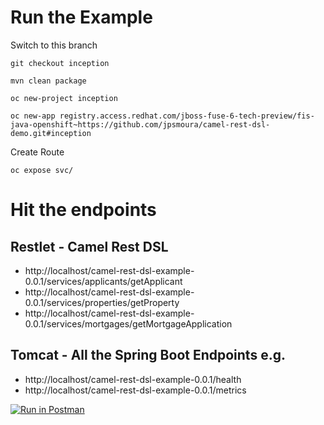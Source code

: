 # Run the Example

Switch to this branch

`git checkout inception`

`mvn clean package`

`oc new-project inception`

`oc new-app registry.access.redhat.com/jboss-fuse-6-tech-preview/fis-java-openshift~https://github.com/jpsmoura/camel-rest-dsl-demo.git#inception`

Create Route

`oc expose svc/`

# Hit the endpoints

## Restlet - Camel Rest DSL

- http://localhost/camel-rest-dsl-example-0.0.1/services/applicants/getApplicant
- http://localhost/camel-rest-dsl-example-0.0.1/services/properties/getProperty
- http://localhost/camel-rest-dsl-example-0.0.1/services/mortgages/getMortgageApplication

## Tomcat - All the Spring Boot Endpoints e.g.

- http://localhost/camel-rest-dsl-example-0.0.1/health
- http://localhost/camel-rest-dsl-example-0.0.1/metrics

[![Run in Postman](https://run.pstmn.io/button.svg)](https://app.getpostman.com/run-collection/9a66c0e16ae26b2402ab)
